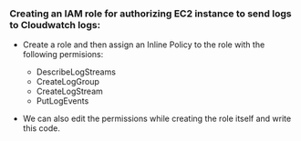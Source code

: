 ### Creating an IAM role for authorizing EC2 instance to send logs to Cloudwatch logs:
- Create a role and then assign an Inline Policy to the role with the following permisions:
  * DescribeLogStreams
  * CreateLogGroup
  * CreateLogStream
  * PutLogEvents

- We can also edit the permissions while creating the role itself and write this code.
